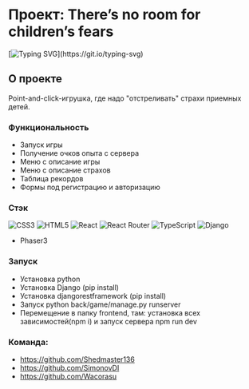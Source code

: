 # Проект: There’s no room for children’s fears
[![Typing SVG](https://readme-typing-svg.demolab.com/?font=Fira+Code&pause=1000&width=600&lines=There%E2%80%99s+no+room+for+children%E2%80%99s+fears!)](https://git.io/typing-svg)

## О проекте

Point-and-click-игрушка, где надо "отстреливать" страхи приемных детей.

### Функциональность


- Запуск игры
- Получение очков опыта с сервера
- Меню с описание игры
- Меню с описание страхов
- Таблица рекордов
- Формы под регистрацию и авторизацию



### Стэк
![CSS3](https://img.shields.io/badge/css3-%231572B6.svg?style=for-the-badge&logo=css3&logoColor=white)
![HTML5](https://img.shields.io/badge/html5-%23E34F26.svg?style=for-the-badge&logo=html5&logoColor=white)
![React](https://img.shields.io/badge/react-%2320232a.svg?style=for-the-badge&logo=react&logoColor=%2361DAFB)
![React Router](https://img.shields.io/badge/React_Router-CA4245?style=for-the-badge&logo=react-router&logoColor=white)
![TypeScript](https://img.shields.io/badge/typescript-%23007ACC.svg?style=for-the-badge&logo=typescript&logoColor=white)
![Django](https://camo.githubusercontent.com/c9d0db0a5c179f2fcf0a460d9b7e75ef516bfdc1e1681bc61f43c9b435bc96a9/68747470733a2f2f696d672e736869656c64732e696f2f62616467652f646a616e676f2532302d2532333039324532302e7376673f267374796c653d666f722d7468652d6261646765266c6f676f3d646a616e676f266c6f676f436f6c6f723d7768697465)

- Phaser3
  

### Запуск
- Установка python 
- Установка Django (pip install) 
- Установка djangorestframework (pip install)  
- Запуск python back/game/manage.py runserver    
- Перемещение в папку frontend, там: установка всех зависимостей(npm i) и запуск сервера npm run dev

### Команда:
- https://github.com/Shedmaster136
- https://github.com/SimonovDI
- https://github.com/Wacorasu

